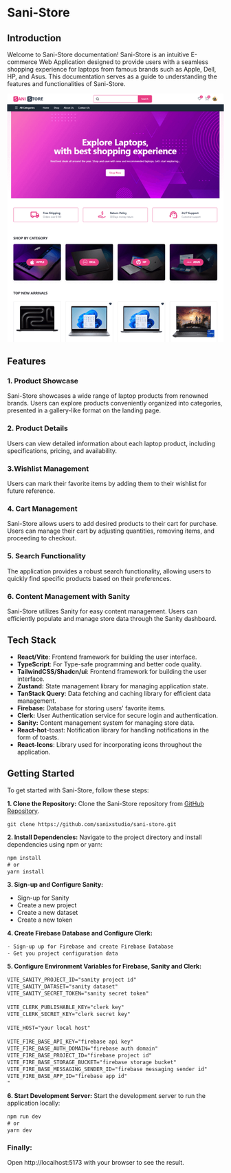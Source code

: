 # Sani-Store

## Introduction

Welcome to Sani-Store documentation! Sani-Store is an intuitive E-commerce Web Application designed to provide users with a seamless shopping experience for laptops from famous brands such as Apple, Dell, HP, and Asus. This documentation serves as a guide to understanding the features and functionalities of Sani-Store.

![Sani-Store Logo](/public/sani-store.png)

## Features

### 1. Product Showcase

Sani-Store showcases a wide range of laptop products from renowned brands. Users can explore products conveniently organized into categories, presented in a gallery-like format on the landing page.

### 2. Product Details

Users can view detailed information about each laptop product, including specifications, pricing, and availability.

### 3.Wishlist Management

Users can mark their favorite items by adding them to their wishlist for future reference.

### 4. Cart Management

Sani-Store allows users to add desired products to their cart for purchase. Users can manage their cart by adjusting quantities, removing items, and proceeding to checkout.

### 5. Search Functionality

The application provides a robust search functionality, allowing users to quickly find specific products based on their preferences.

### 6. Content Management with Sanity

Sani-Store utilizes Sanity for easy content management. Users can efficiently populate and manage store data through the Sanity dashboard.

## Tech Stack

- **React/Vite**: Frontend framework for building the user interface.
- **TypeScript**: For Type-safe programming and better code quality.
- **TailwindCSS/Shadcn/ui**: Frontend framework for building the user interface.
- **Zustand:** State management library for managing application state.
- **TanStack Query**: Data fetching and caching library for efficient data management.
- **Firebase:** Database for storing users' favorite items.
- **Clerk:** User Authentication service for secure login and authentication.
- **Sanity:** Content management system for managing store data.
- **React-hot**-toast: Notification library for handling notifications in the form of toasts.
- **React-Icons**: Library used for incorporating icons throughout the application.

## Getting Started

To get started with Sani-Store, follow these steps:

**1. Clone the Repository:** Clone the Sani-Store repository from [GitHub Repository](https://github.com/sanixstudio/sani-store.git).

```
git clone https://github.com/sanixstudio/sani-store.git
```

**2. Install Dependencies:** Navigate to the project directory and install dependencies using npm or yarn:

```
npm install
# or
yarn install
```

**3. Sign-up and Configure Sanity:**

- Sign-up for Sanity
- Create a new project
- Create a new dataset
- Create a new token

**4. Create Firebase Database and Configure Clerk:**

```
- Sign-up up for Firebase and create Firebase Database
- Get you project configuration data
```

**5. Configure Environment Variables for Firebase, Sanity and Clerk:**

```
VITE_SANITY_PROJECT_ID="sanity project id"
VITE_SANITY_DATASET="sanity dataset"
VITE_SANITY_SECRET_TOKEN="sanity secret token"

VITE_CLERK_PUBLISHABLE_KEY="clerk key"
VITE_CLERK_SECRET_KEY="clerk secret key"

VITE_HOST="your local host"

VITE_FIRE_BASE_API_KEY="firebase api key"
VITE_FIRE_BASE_AUTH_DOMAIN="firebase auth domain"
VITE_FIRE_BASE_PROJECT_ID="firebase project id"
VITE_FIRE_BASE_STORAGE_BUCKET="firebase storage bucket"
VITE_FIRE_BASE_MESSAGING_SENDER_ID="firebase messaging sender id"
VITE_FIRE_BASE_APP_ID="firebase app id"
"
```

**6. Start Development Server:** Start the development server to run the application locally:

```
npm run dev
# or
yarn dev
```

### Finally:

Open http://localhost:5173 with your browser to see the result.

